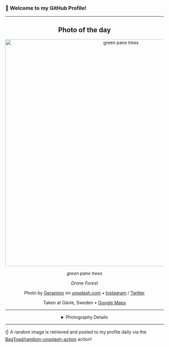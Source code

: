 ### 👋 Welcome to my GitHub Profile!

----
<div align="center">

## Photo of the day
  
  <a href="https://unsplash.com/photos/green-pane-trees-_NM6bXPqaCE"><img width="720" src="https://images.unsplash.com/photo-1488489153583-89ce18dd4968?crop=entropy&cs=tinysrgb&fit=max&fm=jpg&ixid=M3w1OTQ0OTd8MHwxfHJhbmRvbXx8fHx8fHx8fDE3NTA3NDU0OTd8&ixlib=rb-4.1.0&q=80&w=1080" alt="green pane trees"></a>
  
  <em>green pane trees</em>
  
  <em>Drone Forest</em>

  Photo by [Geranimo](null) on [unsplash.com](https://unsplash.com/) • [Instagram](https://instagram.com/gerandeklerk) / [Twitter](https://twitter.com/gerandeklerk)
  
  Taken at Gävle, Sweden • [Google Maps](https://www.google.com/maps/search/?api=1&query=60.6748796,17.1412726)
  
  ---
  
<details>
<summary>Photography Details</summary>
  
| Parameter     | Value |
| ------------- | ----- |
| Camera Model  | FC300X |
| Exposure Time | 1/120 |
| Aperture      | 2.8 |
| Focal Length  | 3.6 |
| ISO           | 100 |
| Location      | Gävle, Sweden (Sweden) |
| Coordinates   | Latitude 60.6748796, Longitude 17.1412726 |

</details>

</div>

----

☝️ A random image is retrieved and posted to my profile daily via the [BagToad/random-unsplash-action](https://github.com/BagToad/random-unsplash-action) action!
